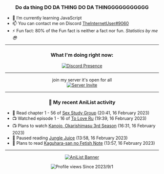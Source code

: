<div align="center">

### Do da thing DO DA THING DO DA THINGGGGGGGGGGG
</div>

- 🌱 I’m currently learning JavaScript
- 📫 You can contact me on Discord [TheInternetUser#9060](https://discord.com/users/534117072796385300)
- ⚡ Fun fact: 80% of the Fun fact is neither a fact nor fun. _Statistics by me 😎_
<hr>

<div align="center">

### What I'm doing right now:
[![Discord Presence](https://lanyard.cnrad.dev/api/534117072796385300)](https://discord.com/users/534117072796385300)
<hr>

join my server it's open for all <br>
[![Server Invite](https://invidget.switchblade.xyz/bfYgVHxrSs)](https://discord.gg/bfYgVHxrSs)

<hr>
  
### 🌸 My recent AniList activity

</div>

<!-- ANILIST_ACTIVITY:start -->

-   📖 Read chapter 1 - 56 of [Sex Study Group](https://anilist.co/manga/145493) (20:41, 16 February 2023)
-   📺 Watched episode 1 - 16 of [To Love Ru](https://anilist.co/anime/3455) (19:39, 16 February 2023)
-   📺 Plans to watch [Kanojo, Okarishimasu 3rd Season](https://anilist.co/anime/154745) (16:31, 16 February 2023)
-   📖 Paused reading [Jungle Juice](https://anilist.co/manga/128882) (13:58, 16 February 2023)
-   📖 Plans to read [Kaguhara-san no Fetish Note](https://anilist.co/manga/141152) (13:57, 16 February 2023)

<!-- ANILIST_ACTIVITY:end -->
<hr>

<div align="center">

[![AniList Banner](https://img.anili.st/User/929966)](https://anilist.co/user/TheInternetUser)

![Profile views](https://gpvc.arturio.dev/TheInternetUse7) Since 2023/9/1

</div>
